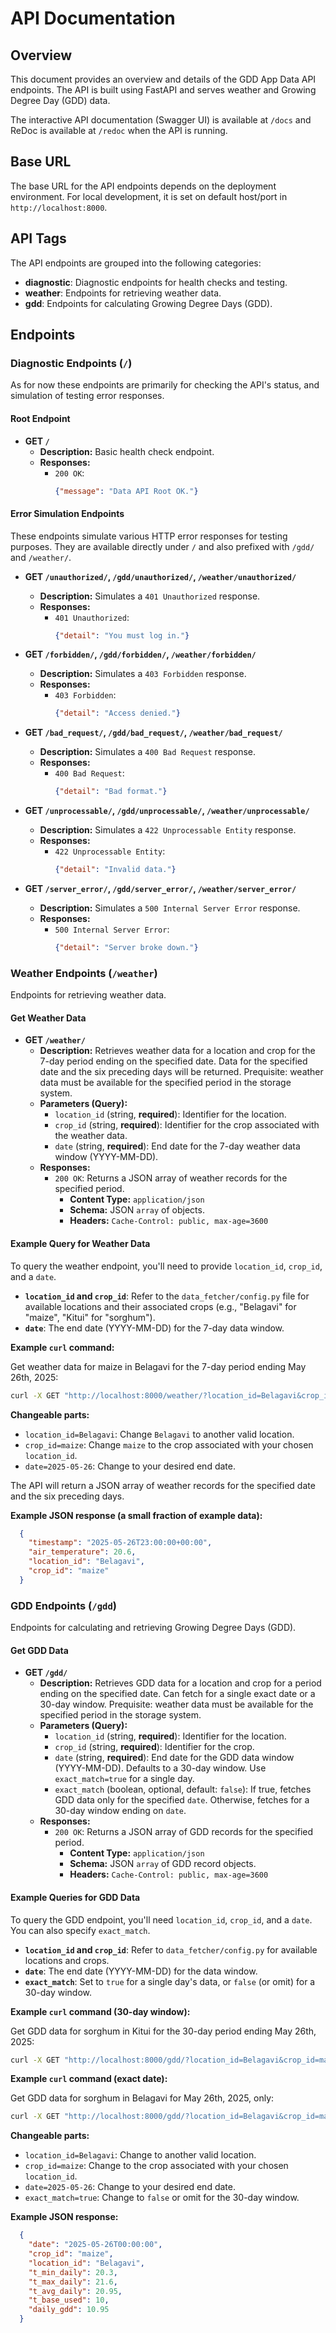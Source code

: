 # API Documentation

## Overview

This document provides an overview and details of the GDD App Data API endpoints. The API is built using FastAPI and serves weather and Growing Degree Day (GDD) data.

The interactive API documentation (Swagger UI) is available at `/docs` and ReDoc is available at `/redoc` when the API is running.

## Base URL

The base URL for the API endpoints depends on the deployment environment. For local development, it is set on default host/port in `http://localhost:8000`.

## API Tags

The API endpoints are grouped into the following categories:

*   **diagnostic**: Diagnostic endpoints for health checks and testing.
*   **weather**: Endpoints for retrieving weather data.
*   **gdd**: Endpoints for calculating Growing Degree Days (GDD).

## Endpoints

### Diagnostic Endpoints (`/`)

As for now these endpoints are primarily for checking the API's status, and simulation of testing error responses.

#### Root Endpoint

*   **GET `/`**
    *   **Description:** Basic health check endpoint.
    *   **Responses:**
        *   `200 OK`:
            ```json
            {"message": "Data API Root OK."}
            ```

#### Error Simulation Endpoints

These endpoints simulate various HTTP error responses for testing purposes. They are available directly under `/` and also prefixed with `/gdd/` and `/weather/`.

*   **GET `/unauthorized/`, `/gdd/unauthorized/`, `/weather/unauthorized/`**
    *   **Description:** Simulates a `401 Unauthorized` response.
    *   **Responses:**
        *   `401 Unauthorized`:
            ```json
            {"detail": "You must log in."}
            ```

*   **GET `/forbidden/`, `/gdd/forbidden/`, `/weather/forbidden/`**
    *   **Description:** Simulates a `403 Forbidden` response.
    *   **Responses:**
        *   `403 Forbidden`:
            ```json
            {"detail": "Access denied."}
            ```

*   **GET `/bad_request/`, `/gdd/bad_request/`, `/weather/bad_request/`**
    *   **Description:** Simulates a `400 Bad Request` response.
    *   **Responses:**
        *   `400 Bad Request`:
            ```json
            {"detail": "Bad format."}
            ```

*   **GET `/unprocessable/`, `/gdd/unprocessable/`, `/weather/unprocessable/`**
    *   **Description:** Simulates a `422 Unprocessable Entity` response.
    *   **Responses:**
        *   `422 Unprocessable Entity`:
            ```json
            {"detail": "Invalid data."}
            ```

*   **GET `/server_error/`, `/gdd/server_error/`, `/weather/server_error/`**
    *   **Description:** Simulates a `500 Internal Server Error` response.
    *   **Responses:**
        *   `500 Internal Server Error`:
            ```json
            {"detail": "Server broke down."}
            ```

### Weather Endpoints (`/weather`)

Endpoints for retrieving weather data.

#### Get Weather Data

*   **GET `/weather/`**
    *   **Description:** Retrieves weather data for a location and crop for the 7-day period ending on the specified date. Data for the specified date and the six preceding days will be returned. Prequisite: weather data must be available for the specified period in the storage system. 
    *   **Parameters (Query):**
        *   `location_id` (string, **required**): Identifier for the location.
        *   `crop_id` (string, **required**): Identifier for the crop associated with the weather data.
        *   `date` (string, **required**): End date for the 7-day weather data window (YYYY-MM-DD).
    *   **Responses:**
        *   `200 OK`: Returns a JSON array of weather records for the specified period.
            *   **Content Type:** `application/json`
            *   **Schema:** JSON `array` of objects.
            *   **Headers:** `Cache-Control: public, max-age=3600`

#### Example Query for Weather Data

To query the weather endpoint, you'll need to provide `location_id`, `crop_id`, and a `date`.

*   **`location_id` and `crop_id`**: Refer to the `data_fetcher/config.py` file for available locations and their associated crops (e.g., "Belagavi" for "maize", "Kitui" for "sorghum").
*   **`date`**: The end date (YYYY-MM-DD) for the 7-day data window.

**Example `curl` command:**

Get weather data for maize in Belagavi for the 7-day period ending May 26th, 2025:
```bash
curl -X GET "http://localhost:8000/weather/?location_id=Belagavi&crop_id=maize&date=2025-05-26"
```

**Changeable parts:**
*   `location_id=Belagavi`: Change `Belagavi` to another valid location.
*   `crop_id=maize`: Change `maize` to the crop associated with your chosen `location_id`.
*   `date=2025-05-26`: Change to your desired end date.

The API will return a JSON array of weather records for the specified date and the six preceding days.

**Example JSON response (a small fraction of example data):**

```json
  {
    "timestamp": "2025-05-26T23:00:00+00:00",
    "air_temperature": 20.6,
    "location_id": "Belagavi",
    "crop_id": "maize"
  }
```


### GDD Endpoints (`/gdd`)

Endpoints for calculating and retrieving Growing Degree Days (GDD).

#### Get GDD Data

*   **GET `/gdd/`**
    *   **Description:** Retrieves GDD data for a location and crop for a period ending on the specified date. Can fetch for a single exact date or a 30-day window. Prequisite: weather data must be available for the specified period in the storage system.
    *   **Parameters (Query):**
        *   `location_id` (string, **required**): Identifier for the location.
        *   `crop_id` (string, **required**): Identifier for the crop.
        *   `date` (string, **required**): End date for the GDD data window (YYYY-MM-DD). Defaults to a 30-day window. Use `exact_match=true` for a single day.
        *   `exact_match` (boolean, optional, default: `false`): If true, fetches GDD data only for the specified `date`. Otherwise, fetches for a 30-day window ending on `date`.
    *   **Responses:**
        *   `200 OK`: Returns a JSON array of GDD records for the specified period.
            *   **Content Type:** `application/json`
            *   **Schema:** JSON `array` of GDD record objects.
            *   **Headers:** `Cache-Control: public, max-age=3600`
        

#### Example Queries for GDD Data

To query the GDD endpoint, you'll need `location_id`, `crop_id`, and a `date`. You can also specify `exact_match`.

*   **`location_id` and `crop_id`**: Refer to `data_fetcher/config.py` for available locations and crops.
*   **`date`**: The end date (YYYY-MM-DD) for the data window.
*   **`exact_match`**: Set to `true` for a single day's data, or `false` (or omit) for a 30-day window.

**Example `curl` command (30-day window):**

Get GDD data for sorghum in Kitui for the 30-day period ending May 26th, 2025:
```bash
curl -X GET "http://localhost:8000/gdd/?location_id=Belagavi&crop_id=maize&date=2025-05-26"
```

**Example `curl` command (exact date):**

Get GDD data for sorghum in Belagavi for May 26th, 2025, only:
```bash
curl -X GET "http://localhost:8000/gdd/?location_id=Belagavi&crop_id=maize&date=2025-05-26&exact_match=true"
```

**Changeable parts:**
*   `location_id=Belagavi`: Change to another valid location.
*   `crop_id=maize`: Change to the crop associated with your chosen `location_id`.
*   `date=2025-05-26`: Change to your desired end date.
*   `exact_match=true`: Change to `false` or omit for the 30-day window.

**Example JSON response:** 
        
```json
  {
    "date": "2025-05-26T00:00:00",
    "crop_id": "maize",
    "location_id": "Belagavi",
    "t_min_daily": 20.3,
    "t_max_daily": 21.6,
    "t_avg_daily": 20.95,
    "t_base_used": 10,
    "daily_gdd": 10.95
  }
```
